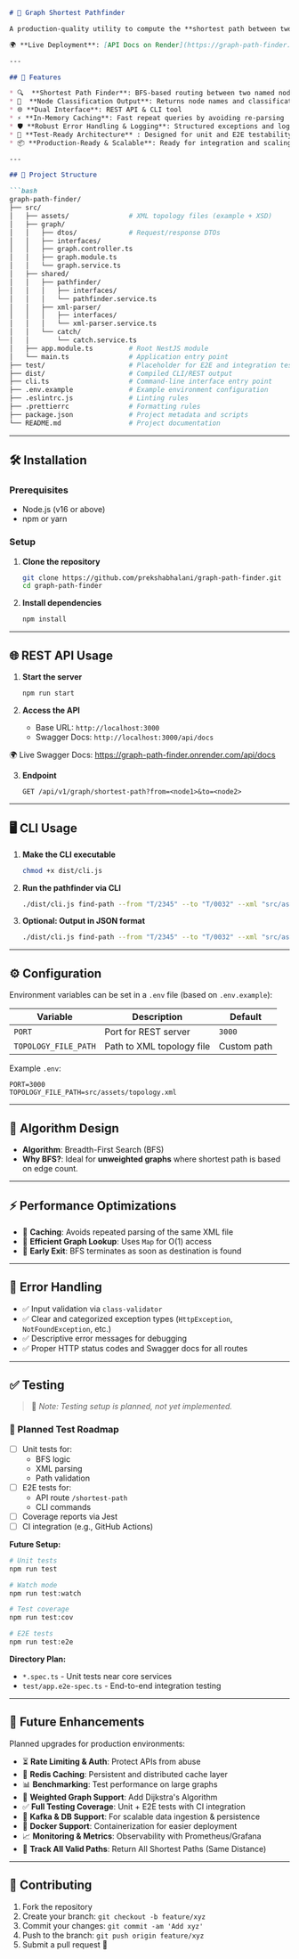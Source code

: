 ```markdown
# 🔗 Graph Shortest Pathfinder

A production-quality utility to compute the **shortest path between two nodes** in a directed graph, defined via an XML topology file.

🌍 **Live Deployment**: [API Docs on Render](https://graph-path-finder.onrender.com/api/docs)

---

## 🚀 Features

* 🔍  **Shortest Path Finder**: BFS-based routing between two named nodes
* 📜  **Node Classification Output**: Returns node names and classifications in the result
* 🌐 **Dual Interface**: REST API & CLI tool
* ⚡ **In-Memory Caching**: Fast repeat queries by avoiding re-parsing
* 🛡️ **Robust Error Handling & Logging**: Structured exceptions and logging using NestJS best practices.
* 🧪 **Test-Ready Architecture** : Designed for unit and E2E testability
* 📦 **Production-Ready & Scalable**: Ready for integration and scaling

---

## 📁 Project Structure

```bash
graph-path-finder/
├── src/
│   ├── assets/               # XML topology files (example + XSD)
│   ├── graph/
│   │   ├── dtos/             # Request/response DTOs
│   │   ├── interfaces/            
│   │   ├── graph.controller.ts
│   │   ├── graph.module.ts
│   │   └── graph.service.ts
│   ├── shared/
│   │   ├── pathfinder/
│   │   │   ├── interfaces/            
│   │   │   └── pathfinder.service.ts
│   │   ├── xml-parser/
│   │   │   ├── interfaces/            
│   │   │   └── xml-parser.service.ts
│   │   └── catch/
│   │       └── catch.service.ts
│   ├── app.module.ts         # Root NestJS module
│   └── main.ts               # Application entry point
├── test/                     # Placeholder for E2E and integration tests
├── dist/                     # Compiled CLI/REST output
├── cli.ts                    # Command-line interface entry point
├── .env.example              # Example environment configuration
├── .eslintrc.js              # Linting rules
├── .prettierrc               # Formatting rules
├── package.json              # Project metadata and scripts
└── README.md                 # Project documentation
````

---

## 🛠️ Installation

### Prerequisites

* Node.js (v16 or above)
* npm or yarn

### Setup

1. **Clone the repository**

   ```bash
   git clone https://github.com/prekshabhalani/graph-path-finder.git
   cd graph-path-finder
   ```

2. **Install dependencies**

   ```bash
   npm install
   ```

---

## 🌐 REST API Usage

1. **Start the server**

   ```bash
   npm run start
   ```

2. **Access the API**

   * Base URL: `http://localhost:3000`
   * Swagger Docs: `http://localhost:3000/api/docs`

🌍 Live Swagger Docs: https://graph-path-finder.onrender.com/api/docs

3. **Endpoint**

   ```
   GET /api/v1/graph/shortest-path?from=<node1>&to=<node2>
   ```

---

## 🖥️ CLI Usage

1. **Make the CLI executable**

   ```bash
   chmod +x dist/cli.js
   ```

2. **Run the pathfinder via CLI**

   ```bash
   ./dist/cli.js find-path --from "T/2345" --to "T/0032" --xml "src/assets/topology.xml"
   ```

3. **Optional: Output in JSON format**

   ```bash
   ./dist/cli.js find-path --from "T/2345" --to "T/0032" --xml "src/assets/topology.xml" --json
   ```

---

## ⚙️ Configuration

Environment variables can be set in a `.env` file (based on `.env.example`):

| Variable             | Description               | Default     |
| -------------------- | ------------------------- | ----------- |
| `PORT`               | Port for REST server      | `3000`      |
| `TOPOLOGY_FILE_PATH` | Path to XML topology file | Custom path |

Example `.env`:

```env
PORT=3000
TOPOLOGY_FILE_PATH=src/assets/topology.xml
```

---

## 📐 Algorithm Design

* **Algorithm**: Breadth-First Search (BFS)
* **Why BFS?**: Ideal for **unweighted graphs** where shortest path is based on edge count.

---

## ⚡ Performance Optimizations

* 🧠 **Caching**: Avoids repeated parsing of the same XML file
* 🔗 **Efficient Graph Lookup**: Uses `Map` for O(1) access
* 🛑 **Early Exit**: BFS terminates as soon as destination is found

---

## 🚨 Error Handling

* ✅ Input validation via `class-validator`
* ✅ Clear and categorized exception types (`HttpException`, `NotFoundException`, etc.)
* ✅ Descriptive error messages for debugging
* ✅ Proper HTTP status codes and Swagger docs for all routes

---

## ✅ Testing

> 📌 *Note: Testing setup is planned, not yet implemented.*

### 🧪 Planned Test Roadmap

- [ ] Unit tests for:
  - BFS logic
  - XML parsing
  - Path validation
- [ ] E2E tests for:
  - API route `/shortest-path`
  - CLI commands
- [ ] Coverage reports via Jest
- [ ] CI integration (e.g., GitHub Actions)

**Future Setup:**

```bash
# Unit tests
npm run test

# Watch mode
npm run test:watch

# Test coverage
npm run test:cov

# E2E tests
npm run test:e2e
```

**Directory Plan:**

* `*.spec.ts` - Unit tests near core services
* `test/app.e2e-spec.ts` - End-to-end integration testing

---

## 🔮 Future Enhancements

Planned upgrades for production environments:

* ⏳ **Rate Limiting & Auth**: Protect APIs from abuse
* 🧊 **Redis Caching**: Persistent and distributed cache layer
* 📊 **Benchmarking**: Test performance on large graphs
* 🧭 **Weighted Graph Support**: Add Dijkstra's Algorithm
* ✅ **Full Testing Coverage**: Unit + E2E tests with CI integration
* 📡 **Kafka & DB Support**: For scalable data ingestion & persistence
* 🐳 **Docker Support**: Containerization for easier deployment
* 📈 **Monitoring & Metrics**: Observability with Prometheus/Grafana
* 🏁 **Track All Valid Paths**: Return All Shortest Paths (Same Distance)

---

## 🤝 Contributing

1. Fork the repository
2. Create your branch: `git checkout -b feature/xyz`
3. Commit your changes: `git commit -am 'Add xyz'`
4. Push to the branch: `git push origin feature/xyz`
5. Submit a pull request 🎉


```
